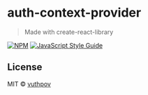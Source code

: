 # auth-context-provider

> Made with create-react-library

[![NPM](https://img.shields.io/npm/v/auth-context-provider.svg)](https://www.npmjs.com/package/auth-context-provider) [![JavaScript Style Guide](https://img.shields.io/badge/code_style-standard-brightgreen.svg)](https://standardjs.com)

## License

MIT © [vuthpov](https://github.com/vuthpov)
